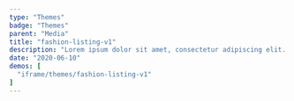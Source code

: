 ```yaml
---
type: "Themes"
badge: "Themes"
parent: "Media"
title: "fashion-listing-v1"
description: "Lorem ipsum dolor sit amet, consectetur adipiscing elit. Nunc tempus laoreet leo sit amet iaculis."
date: "2020-06-10"
demos: [
  "iframe/themes/fashion-listing-v1"
]
---
```

